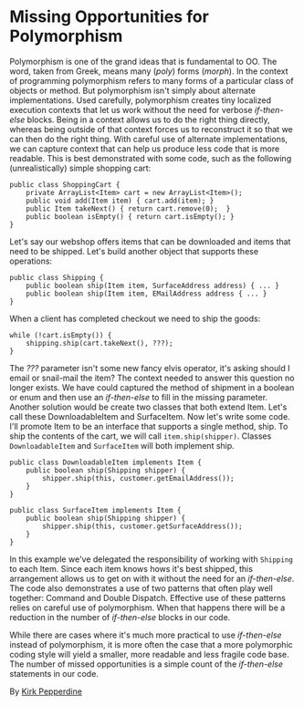 # Missing Opportunities for Polymorphism

Polymorphism is one of the grand ideas that is fundamental to OO. The word, taken from Greek, means many (*poly*) forms (*morph*). In the context of programming polymorphism refers to many forms of a particular class of objects or method. But polymorphism isn't simply about alternate implementations. Used carefully, polymorphism creates tiny localized execution contexts that let us work without the need for verbose *if-then-else* blocks. Being in a context allows us to do the right thing directly, whereas being outside of that context forces us to reconstruct it so that we can then do the right thing. With careful use of alternate implementations, we can capture context that can help us produce less code that is more readable. This is best demonstrated with some code, such as the following (unrealistically) simple shopping cart:

```
public class ShoppingCart {
    private ArrayList<Item> cart = new ArrayList<Item>();
    public void add(Item item) { cart.add(item); }
    public Item takeNext() { return cart.remove(0);  }
    public boolean isEmpty() { return cart.isEmpty(); }
}
```

Let's say our webshop offers items that can be downloaded and items that need to be shipped. Let's build another object that supports these operations:

```
public class Shipping {
    public boolean ship(Item item, SurfaceAddress address) { ... }
    public boolean ship(Item item, EMailAddress address { ... }
}
```

When a client has completed checkout we need to ship the goods:

```
while (!cart.isEmpty()) {
    shipping.ship(cart.takeNext(), ???);
}
```

The *???* parameter isn't some new fancy elvis operator, it's asking should I email or snail-mail the item? The context needed to answer this question no longer exists. We have could captured the method of shipment in a boolean or enum and then use an *if-then-else* to fill in the missing parameter. Another solution would be create two classes that both extend Item. Let's call these DownloadableItem and SurfaceItem. Now let's write some code. I'll promote Item to be an interface that supports a single method, ship. To ship the contents of the cart, we will call `item.ship(shipper)`. Classes `DownloadableItem` and `SurfaceItem` will both implement ship.

```
public class DownloadableItem implements Item {
    public boolean ship(Shipping shipper) {
        shipper.ship(this, customer.getEmailAddress());
    }
}

public class SurfaceItem implements Item {
    public boolean ship(Shipping shipper) {
        shipper.ship(this, customer.getSurfaceAddress());
    }
}
```

In this example we've delegated the responsibility of working with `Shipping` to each Item. Since each item knows hows it's best shipped, this arrangement allows us to get on with it without the need for an *if-then-else*. The code also demonstrates a use of two patterns that often play well together: Command and Double Dispatch. Effective use of these patterns relies on careful use of polymorphism. When that happens there will be a reduction in the number of *if-then-else* blocks in our code.

While there are cases where it's much more practical to use *if-then-else* instead of polymorphism, it is more often the case that a more polymorphic coding style will yield a smaller, more readable and less fragile code base. The number of missed opportunities is a simple count of the *if-then-else* statements in our code.

By [Kirk Pepperdine](http://programmer.97things.oreilly.com/wiki/index.php/Kirk_Pepperdine)
